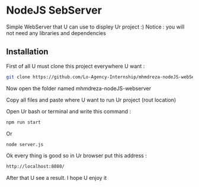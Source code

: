 # NodeJS SebServer

Simple WebServer that U can use to displey Ur project :)
Notice : you will not need any libraries and dependencies 

## Installation

First of all U must clone this project everywhere U want :

```bash
git clone https://github.com/Lo-Agency-Internship/mhmdreza-nodeJS-webServer.git
```
Now open the folder named mhmdreza-nodeJS-webserver

Copy all files and paste where U want to run Ur project (rout location)

Open Ur bash or terminal and write this command : 

```bash
npm run start
```

Or 

```bash
node server.js
```

Ok every thing is good so in Ur browser put this address :

```bash
http://localhost:8080/
```
After that U see a result. I hope U enjoy it